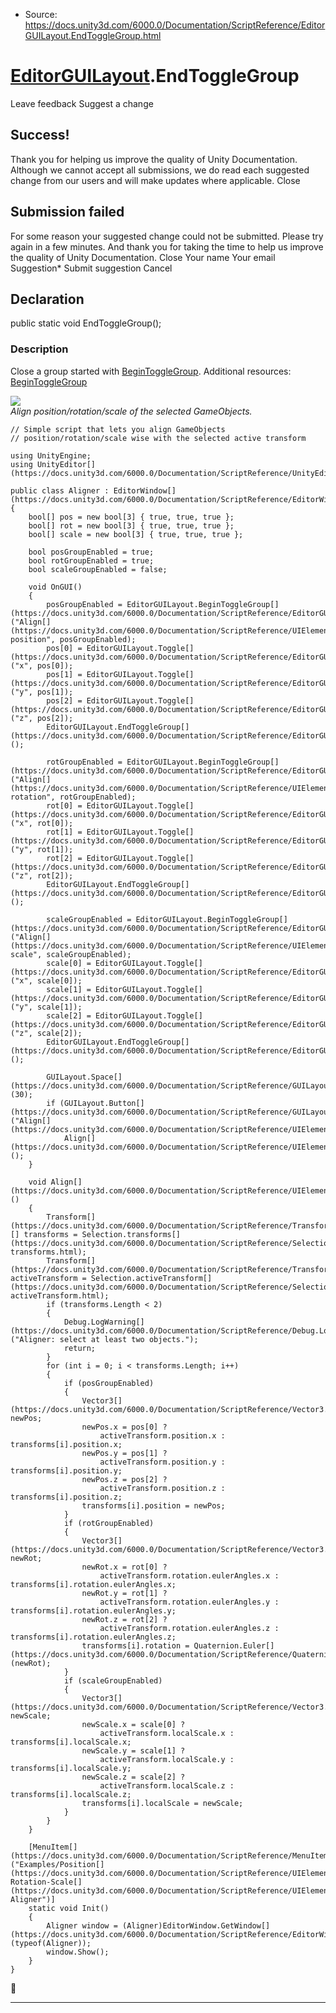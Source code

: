 * Source: https://docs.unity3d.com/6000.0/Documentation/ScriptReference/EditorGUILayout.EndToggleGroup.html

#  [EditorGUILayout](https://docs.unity3d.com/6000.0/Documentation/ScriptReference/EditorGUILayout.html).EndToggleGroup
Leave feedback
Suggest a change
## Success!
Thank you for helping us improve the quality of Unity Documentation. Although we cannot accept all submissions, we do read each suggested change from our users and will make updates where applicable.
Close
## Submission failed
For some reason your suggested change could not be submitted. Please <a>try again</a> in a few minutes. And thank you for taking the time to help us improve the quality of Unity Documentation.
Close
Your name Your email Suggestion* Submit suggestion
Cancel
## Declaration
public static void EndToggleGroup(); 
### Description
Close a group started with [BeginToggleGroup](https://docs.unity3d.com/6000.0/Documentation/ScriptReference/EditorGUILayout.BeginToggleGroup.html).
Additional resources: [BeginToggleGroup](https://docs.unity3d.com/6000.0/Documentation/ScriptReference/EditorGUILayout.BeginToggleGroup.html)  
  
![](https://docs.unity3d.com/6000.0/Documentation/StaticFiles/ScriptRefImages/Aligner.png)  
_Align position/rotation/scale of the selected GameObjects._
```
// Simple script that lets you align GameObjects
// position/rotation/scale wise with the selected active transform  
  
using UnityEngine;
using UnityEditor[](https://docs.unity3d.com/6000.0/Documentation/ScriptReference/UnityEditor.html);  
  
public class Aligner : EditorWindow[](https://docs.unity3d.com/6000.0/Documentation/ScriptReference/EditorWindow.html)
{
    bool[] pos = new bool[3] { true, true, true };
    bool[] rot = new bool[3] { true, true, true };
    bool[] scale = new bool[3] { true, true, true };  
  
    bool posGroupEnabled = true;
    bool rotGroupEnabled = true;
    bool scaleGroupEnabled = false;  
  
    void OnGUI()
    {
        posGroupEnabled = EditorGUILayout.BeginToggleGroup[](https://docs.unity3d.com/6000.0/Documentation/ScriptReference/EditorGUILayout.BeginToggleGroup.html)("Align[](https://docs.unity3d.com/6000.0/Documentation/ScriptReference/UIElements.Align.html) position", posGroupEnabled);
        pos[0] = EditorGUILayout.Toggle[](https://docs.unity3d.com/6000.0/Documentation/ScriptReference/EditorGUILayout.Toggle.html)("x", pos[0]);
        pos[1] = EditorGUILayout.Toggle[](https://docs.unity3d.com/6000.0/Documentation/ScriptReference/EditorGUILayout.Toggle.html)("y", pos[1]);
        pos[2] = EditorGUILayout.Toggle[](https://docs.unity3d.com/6000.0/Documentation/ScriptReference/EditorGUILayout.Toggle.html)("z", pos[2]);
        EditorGUILayout.EndToggleGroup[](https://docs.unity3d.com/6000.0/Documentation/ScriptReference/EditorGUILayout.EndToggleGroup.html)();  
  
        rotGroupEnabled = EditorGUILayout.BeginToggleGroup[](https://docs.unity3d.com/6000.0/Documentation/ScriptReference/EditorGUILayout.BeginToggleGroup.html)("Align[](https://docs.unity3d.com/6000.0/Documentation/ScriptReference/UIElements.Align.html) rotation", rotGroupEnabled);
        rot[0] = EditorGUILayout.Toggle[](https://docs.unity3d.com/6000.0/Documentation/ScriptReference/EditorGUILayout.Toggle.html)("x", rot[0]);
        rot[1] = EditorGUILayout.Toggle[](https://docs.unity3d.com/6000.0/Documentation/ScriptReference/EditorGUILayout.Toggle.html)("y", rot[1]);
        rot[2] = EditorGUILayout.Toggle[](https://docs.unity3d.com/6000.0/Documentation/ScriptReference/EditorGUILayout.Toggle.html)("z", rot[2]);
        EditorGUILayout.EndToggleGroup[](https://docs.unity3d.com/6000.0/Documentation/ScriptReference/EditorGUILayout.EndToggleGroup.html)();  
  
        scaleGroupEnabled = EditorGUILayout.BeginToggleGroup[](https://docs.unity3d.com/6000.0/Documentation/ScriptReference/EditorGUILayout.BeginToggleGroup.html)("Align[](https://docs.unity3d.com/6000.0/Documentation/ScriptReference/UIElements.Align.html) scale", scaleGroupEnabled);
        scale[0] = EditorGUILayout.Toggle[](https://docs.unity3d.com/6000.0/Documentation/ScriptReference/EditorGUILayout.Toggle.html)("x", scale[0]);
        scale[1] = EditorGUILayout.Toggle[](https://docs.unity3d.com/6000.0/Documentation/ScriptReference/EditorGUILayout.Toggle.html)("y", scale[1]);
        scale[2] = EditorGUILayout.Toggle[](https://docs.unity3d.com/6000.0/Documentation/ScriptReference/EditorGUILayout.Toggle.html)("z", scale[2]);
        EditorGUILayout.EndToggleGroup[](https://docs.unity3d.com/6000.0/Documentation/ScriptReference/EditorGUILayout.EndToggleGroup.html)();  
  
        GUILayout.Space[](https://docs.unity3d.com/6000.0/Documentation/ScriptReference/GUILayout.Space.html)(30);
        if (GUILayout.Button[](https://docs.unity3d.com/6000.0/Documentation/ScriptReference/GUILayout.Button.html)("Align[](https://docs.unity3d.com/6000.0/Documentation/ScriptReference/UIElements.Align.html)!"))
            Align[](https://docs.unity3d.com/6000.0/Documentation/ScriptReference/UIElements.Align.html)();
    }  
  
    void Align[](https://docs.unity3d.com/6000.0/Documentation/ScriptReference/UIElements.Align.html)()
    {
        Transform[](https://docs.unity3d.com/6000.0/Documentation/ScriptReference/Transform.html)[] transforms = Selection.transforms[](https://docs.unity3d.com/6000.0/Documentation/ScriptReference/Selection-transforms.html);
        Transform[](https://docs.unity3d.com/6000.0/Documentation/ScriptReference/Transform.html) activeTransform = Selection.activeTransform[](https://docs.unity3d.com/6000.0/Documentation/ScriptReference/Selection-activeTransform.html);
        if (transforms.Length < 2)
        {
            Debug.LogWarning[](https://docs.unity3d.com/6000.0/Documentation/ScriptReference/Debug.LogWarning.html)("Aligner: select at least two objects.");
            return;
        }
        for (int i = 0; i < transforms.Length; i++)
        {
            if (posGroupEnabled)
            {
                Vector3[](https://docs.unity3d.com/6000.0/Documentation/ScriptReference/Vector3.html) newPos;
                newPos.x = pos[0] ?
                    activeTransform.position.x : transforms[i].position.x;
                newPos.y = pos[1] ?
                    activeTransform.position.y : transforms[i].position.y;
                newPos.z = pos[2] ?
                    activeTransform.position.z : transforms[i].position.z;
                transforms[i].position = newPos;
            }
            if (rotGroupEnabled)
            {
                Vector3[](https://docs.unity3d.com/6000.0/Documentation/ScriptReference/Vector3.html) newRot;
                newRot.x = rot[0] ?
                    activeTransform.rotation.eulerAngles.x : transforms[i].rotation.eulerAngles.x;
                newRot.y = rot[1] ?
                    activeTransform.rotation.eulerAngles.y : transforms[i].rotation.eulerAngles.y;
                newRot.z = rot[2] ?
                    activeTransform.rotation.eulerAngles.z : transforms[i].rotation.eulerAngles.z;
                transforms[i].rotation = Quaternion.Euler[](https://docs.unity3d.com/6000.0/Documentation/ScriptReference/Quaternion.Euler.html)(newRot);
            }
            if (scaleGroupEnabled)
            {
                Vector3[](https://docs.unity3d.com/6000.0/Documentation/ScriptReference/Vector3.html) newScale;
                newScale.x = scale[0] ?
                    activeTransform.localScale.x : transforms[i].localScale.x;
                newScale.y = scale[1] ?
                    activeTransform.localScale.y : transforms[i].localScale.y;
                newScale.z = scale[2] ?
                    activeTransform.localScale.z : transforms[i].localScale.z;
                transforms[i].localScale = newScale;
            }
        }
    }  
  
    [MenuItem[](https://docs.unity3d.com/6000.0/Documentation/ScriptReference/MenuItem.html)("Examples/Position[](https://docs.unity3d.com/6000.0/Documentation/ScriptReference/UIElements.Position.html)-Rotation-Scale[](https://docs.unity3d.com/6000.0/Documentation/ScriptReference/UIElements.Scale.html) Aligner")]
    static void Init()
    {
        Aligner window = (Aligner)EditorWindow.GetWindow[](https://docs.unity3d.com/6000.0/Documentation/ScriptReference/EditorWindow.GetWindow.html)(typeof(Aligner));
        window.Show();
    }
}

```

* * *
